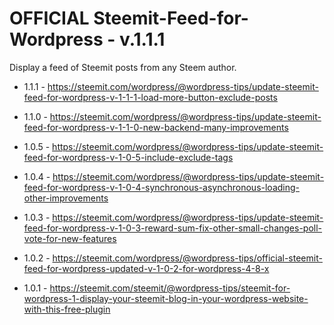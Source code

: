 # OFFICIAL Steemit-Feed-for-Wordpress - v.1.1.1

Display a feed of Steemit posts from any Steem author.

- 1.1.1 - 
https://steemit.com/wordpress/@wordpress-tips/update-steemit-feed-for-wordpress-v-1-1-1-load-more-button-exclude-posts

- 1.1.0 - 
https://steemit.com/wordpress/@wordpress-tips/update-steemit-feed-for-wordpress-v-1-1-0-new-backend-many-improvements

- 1.0.5 -
https://steemit.com/wordpress/@wordpress-tips/update-steemit-feed-for-wordpress-v-1-0-5-include-exclude-tags

- 1.0.4 -
https://steemit.com/wordpress/@wordpress-tips/update-steemit-feed-for-wordpress-v-1-0-4-synchronous-asynchronous-loading-other-improvements

- 1.0.3 -
https://steemit.com/wordpress/@wordpress-tips/update-steemit-feed-for-wordpress-v-1-0-3-reward-sum-fix-other-small-changes-poll-vote-for-new-features

- 1.0.2 - 
https://steemit.com/wordpress/@wordpress-tips/official-steemit-feed-for-wordpress-updated-v-1-0-2-for-wordpress-4-8-x

- 1.0.1 - 
https://steemit.com/steemit/@wordpress-tips/steemit-for-wordpress-1-display-your-steemit-blog-in-your-wordpress-website-with-this-free-plugin
